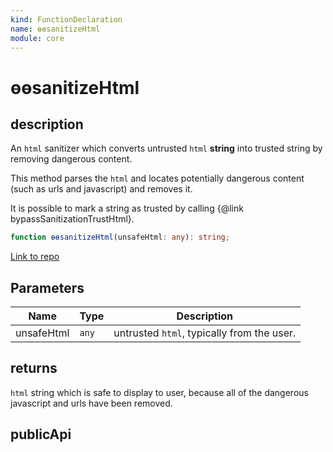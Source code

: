 ```yaml
---
kind: FunctionDeclaration
name: ɵɵsanitizeHtml
module: core
---
```


# ɵɵsanitizeHtml

## description

An `html` sanitizer which converts untrusted `html` **string** into trusted string by removing
dangerous content.

This method parses the `html` and locates potentially dangerous content (such as urls and
javascript) and removes it.

It is possible to mark a string as trusted by calling {@link bypassSanitizationTrustHtml}.

```ts
function ɵɵsanitizeHtml(unsafeHtml: any): string;
```

[Link to repo](https://github.com/timdeschryver/angular/blob/master/packages/core/src/sanitization/sanitization.ts#L37-L46)

## Parameters

| Name       | Type  | Description                                |
| ---------- | ----- | ------------------------------------------ |
| unsafeHtml | `any` | untrusted `html`, typically from the user. |

## returns

`html` string which is safe to display to user, because all of the dangerous javascript
and urls have been removed.

## publicApi
